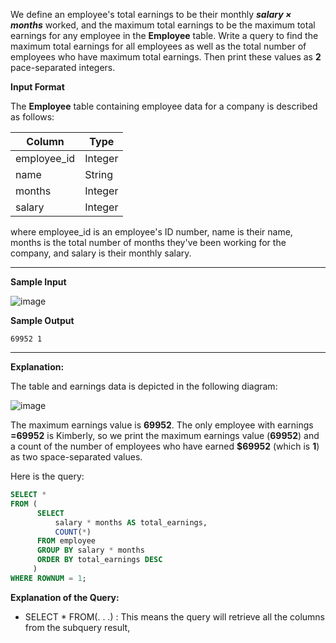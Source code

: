 We define an employee's total earnings to be their monthly *__salary $`\times`$ months__*  worked, and the maximum total earnings to be the maximum total earnings for any employee in the __Employee__ table. Write a query to find the maximum total earnings for all employees as well as the total number of employees who have maximum total earnings. Then print these values as __2__ pace-separated integers.

__Input Format__

The  __Employee__ table containing employee data for a company is described as follows:

|Column        | Type                     
|------------  | ---------
|employee_id   | Integer
|name          | String
|months        | Integer
|salary        | Integer

where employee_id is an employee's ID number, name is their name, months is the total number of months they've been working for the company, and salary is their monthly salary.

-------------------------------

__Sample Input__

![image](https://github.com/user-attachments/assets/44805a88-f26d-47ee-ab7c-4086a283e67b)


__Sample Output__
```
69952 1
```
-----------------------------------

__Explanation:__

The table and earnings data is depicted in the following diagram:

![image](https://github.com/user-attachments/assets/e2d7ec85-0dd5-4f35-bc1a-586dfebbf00b)

The maximum earnings value is **69952**. The only employee with earnings **=69952** is Kimberly, so we print the maximum earnings value (**69952**) and a count of the number of employees who have earned **$69952** (which is **1**) as two space-separated values.

Here is the query:
```SQL
SELECT *
FROM (
      SELECT
          salary * months AS total_earnings,
          COUNT(*)
      FROM employee
      GROUP BY salary * months
      ORDER BY total_earnings DESC
     )
WHERE ROWNUM = 1;
```

**Explanation of the Query:**

- SELECT * FROM(. . .) : This means the query will retrieve all the columns from the subquery result,
